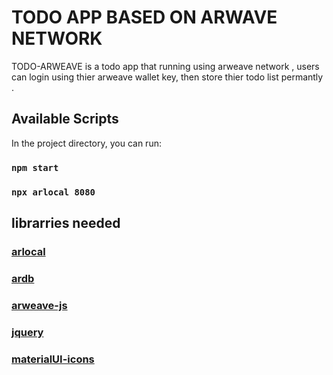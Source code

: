 # TODO APP BASED ON ARWAVE NETWORK

TODO-ARWEAVE is a todo app that running using arweave network , users can login using thier arweave wallet key, then store thier todo list permantly .

## Available Scripts
In the project directory, you can run:

### `npm start`
### `npx arlocal 8080`

## librarries needed 

### [arlocal](https://www.npmjs.com/package/arlocal)
### [ardb](https://www.npmjs.com/package/ardb)
### [arweave-js](https://www.npmjs.com/package/arweave-js)

### [jquery](https://www.npmjs.com/package/jquery)
### [materialUI-icons](https://www.npmjs.com/package/@material-ui/icons)






